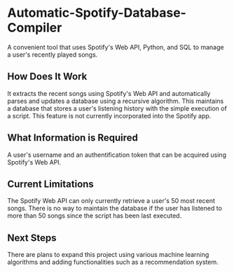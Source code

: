 # Automatic-Spotify-Database-Compiler
A convenient tool that uses Spotify's Web API, Python, and SQL to manage a user's recently played songs.

## How Does It Work
It extracts the recent songs using Spotify's Web API and automatically parses and updates a database using a recursive algorithm. This maintains a database that stores a user's listening history with the simple execution of a script. This feature is not currently incorporated into the Spotify app.  

## What Information is Required
A user's username and an authentification token that can be acquired using Spotify's Web API. 

## Current Limitations
The Spotify Web API can only currently retrieve a user's 50 most recent songs. There is no way to maintain the database if the user has listened to more than 50 songs since the script has been last executed.

## Next Steps
There are plans to expand this project using various machine learning algorithms and adding functionalities such as a recommendation system.

